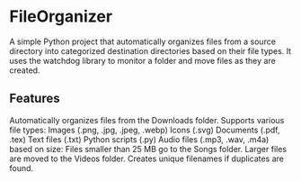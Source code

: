 # FileOrganizer
A simple Python project that automatically organizes files from a source directory into categorized destination directories based on their file types. It uses the watchdog library to monitor a folder and move files as they are created.

## Features
Automatically organizes files from the Downloads folder.
Supports various file types:
Images (.png, .jpg, .jpeg, .webp)
Icons (.svg)
Documents (.pdf, .tex)
Text files (.txt)
Python scripts (.py)
Audio files (.mp3, .wav, .m4a) based on size:
Files smaller than 25 MB go to the Songs folder.
Larger files are moved to the Videos folder.
Creates unique filenames if duplicates are found.